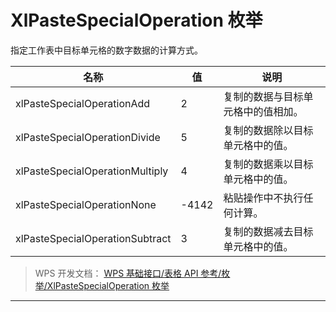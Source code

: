 # XlPasteSpecialOperation 枚举

指定工作表中目标单元格的数字数据的计算方式。

| 名称                            | 值    | 说明                               |
|---------------------------------|-------|------------------------------------|
| xlPasteSpecialOperationAdd      | 2     | 复制的数据与目标单元格中的值相加。 |
| xlPasteSpecialOperationDivide   | 5     | 复制的数据除以目标单元格中的值。   |
| xlPasteSpecialOperationMultiply | 4     | 复制的数据乘以目标单元格中的值。   |
| xlPasteSpecialOperationNone     | -4142 | 粘贴操作中不执行任何计算。         |
| xlPasteSpecialOperationSubtract | 3     | 复制的数据减去目标单元格中的值。   |

> WPS 开发文档： [WPS 基础接口/表格 API 参考/枚举/XlPasteSpecialOperation 枚举](https://qn.cache.wpscdn.cn/encs/doc/office_v19/topics/WPS%20%E5%9F%BA%E7%A1%80%E6%8E%A5%E5%8F%A3/%E8%A1%A8%E6%A0%BC%20API%20%E5%8F%82%E8%80%83/%E6%9E%9A%E4%B8%BE/XlPasteSpecialOperation%20%E6%9E%9A%E4%B8%BE.html)

------------------------------------------------------------------------
